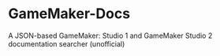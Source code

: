 # GameMaker-Docs
A JSON-based GameMaker: Studio 1 and GameMaker Studio 2 documentation searcher (unofficial)
